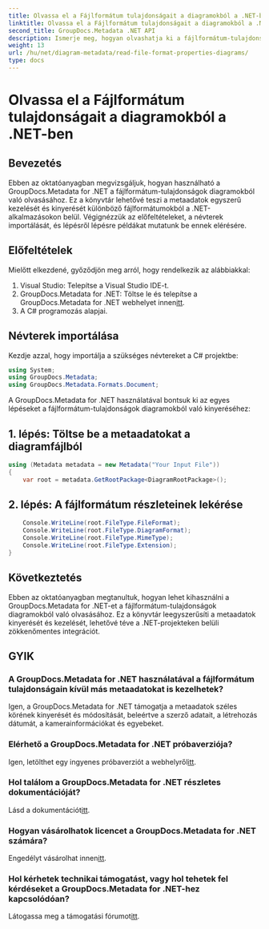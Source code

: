 ```yaml
---
title: Olvassa el a Fájlformátum tulajdonságait a diagramokból a .NET-ben
linktitle: Olvassa el a Fájlformátum tulajdonságait a diagramokból a .NET-ben
second_title: GroupDocs.Metadata .NET API
description: Ismerje meg, hogyan olvashatja ki a fájlformátum-tulajdonságokat diagramokból a .NET-ben a GroupDocs.Metadata használatával. Könnyedén bontsa ki a részletes metaadatokat.
weight: 13
url: /hu/net/diagram-metadata/read-file-format-properties-diagrams/
type: docs
---
```

# Olvassa el a Fájlformátum tulajdonságait a diagramokból a .NET-ben

## Bevezetés
Ebben az oktatóanyagban megvizsgáljuk, hogyan használható a GroupDocs.Metadata for .NET a fájlformátum-tulajdonságok diagramokból való olvasásához. Ez a könyvtár lehetővé teszi a metaadatok egyszerű kezelését és kinyerését különböző fájlformátumokból a .NET-alkalmazásokon belül. Végignézzük az előfeltételeket, a névterek importálását, és lépésről lépésre példákat mutatunk be ennek elérésére.

## Előfeltételek
Mielőtt elkezdené, győződjön meg arról, hogy rendelkezik az alábbiakkal:
1. Visual Studio: Telepítse a Visual Studio IDE-t.
2.  GroupDocs.Metadata for .NET: Töltse le és telepítse a GroupDocs.Metadata for .NET webhelyet innen[itt](https://releases.groupdocs.com/metadata/net/).
3. A C# programozás alapjai.

## Névterek importálása
Kezdje azzal, hogy importálja a szükséges névtereket a C# projektbe:
```csharp
using System;
using GroupDocs.Metadata;
using GroupDocs.Metadata.Formats.Document;
```

A GroupDocs.Metadata for .NET használatával bontsuk ki az egyes lépéseket a fájlformátum-tulajdonságok diagramokból való kinyeréséhez:
## 1. lépés: Töltse be a metaadatokat a diagramfájlból
```csharp
using (Metadata metadata = new Metadata("Your Input File"))
{
    var root = metadata.GetRootPackage<DiagramRootPackage>();
```
## 2. lépés: A fájlformátum részleteinek lekérése
```csharp
    Console.WriteLine(root.FileType.FileFormat);
    Console.WriteLine(root.FileType.DiagramFormat);
    Console.WriteLine(root.FileType.MimeType);
    Console.WriteLine(root.FileType.Extension);
}
```

## Következtetés
Ebben az oktatóanyagban megtanultuk, hogyan lehet kihasználni a GroupDocs.Metadata for .NET-et a fájlformátum-tulajdonságok diagramokból való olvasásához. Ez a könyvtár leegyszerűsíti a metaadatok kinyerését és kezelését, lehetővé téve a .NET-projekteken belüli zökkenőmentes integrációt.

## GYIK
### A GroupDocs.Metadata for .NET használatával a fájlformátum tulajdonságain kívül más metaadatokat is kezelhetek?
Igen, a GroupDocs.Metadata for .NET támogatja a metaadatok széles körének kinyerését és módosítását, beleértve a szerző adatait, a létrehozás dátumát, a kamerainformációkat és egyebeket.
### Elérhető a GroupDocs.Metadata for .NET próbaverziója?
 Igen, letölthet egy ingyenes próbaverziót a webhelyről[itt](https://releases.groupdocs.com/).
### Hol találom a GroupDocs.Metadata for .NET részletes dokumentációját?
 Lásd a dokumentációt[itt](https://tutorials.groupdocs.com/metadata/net/).
### Hogyan vásárolhatok licencet a GroupDocs.Metadata for .NET számára?
 Engedélyt vásárolhat innen[itt](https://purchase.groupdocs.com/buy).
### Hol kérhetek technikai támogatást, vagy hol tehetek fel kérdéseket a GroupDocs.Metadata for .NET-hez kapcsolódóan?
 Látogassa meg a támogatási fórumot[itt](https://forum.groupdocs.com/c/metadata/14).